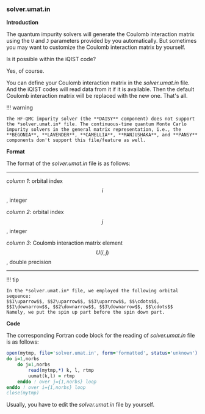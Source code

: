 ### solver.umat.in

**Introduction**

The quantum impurity solvers will generate the Coulomb interaction matrix using the ``U`` and ``J`` parameters provided by you automatically. But sometimes you may want to customize the Coulomb interaction matrix by yourself. 

Is it possible within the iQIST code? 

Yes, of course.

You can define your Coulomb interaction matrix in the *solver.umat.in* file. And the iQIST codes will read data from it if it is available. Then the default Coulomb interaction matrix will be replaced with the new one. That's all.

!!! warning 

    The HF-QMC impurity solver (the **DAISY** component) does not support the *solver.umat.in* file. The continuous-time quantum Monte Carlo impurity solvers in the general matrix representation, i.e., the **BEGONIA**, **LAVENDER**, **CAMELLIA**, **MANJUSHAKA**, and **PANSY** components don't support this file/feature as well.

**Format**

The format of the *solver.umat.in* file is as follows:

---

*column 1*: orbital index $$i$$, integer

*column 2*: orbital index $$j$$, integer

*column 3*: Coulomb interaction matrix element $$U(i,j)$$, double precision

---

!!! tip

    In the *solver.umat.in* file, we employed the following orbital sequence:
    $$1\uparrow$$, $$2\uparrow$$, $$3\uparrow$$, $$\cdots$$, $$1\downarrow$$, $$2\downarrow$$, $$3\downarrow$$, $$\cdots$$
    Namely, we put the spin up part before the spin down part.

**Code**

The corresponding Fortran code block for the reading of *solver.umat.in* file is as follows:

```fortran
open(mytmp, file='solver.umat.in', form='formatted', status='unknown')
do i=1,norbs
    do j=1,norbs
        read(mytmp,*) k, l, rtmp
        uumat(k,l) = rtmp
    enddo ! over j={1,norbs} loop
enddo ! over i={1,norbs} loop
close(mytmp)
```

Usually, you have to edit the *solver.umat.in* file by yourself.
